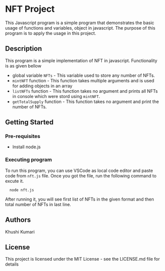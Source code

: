 # NFT Project

This Javascript program is a simple program that demonstrates the basic usage of functions and variables, object in javascript. The purpose of this program is to apply the usage in this project.

## Description

This program is a simple implementation of NFT in javascript. 
Functionality is as given bellow
- global variable `NFTs` - This variable used to store any number of NFTs.
- `mintNFT` function - This function takes multiple arguments and is used for adding objects in an array
- `listNFTs` function - This function takes no argument and prints all NFTs in console which were stord using `mintNFT`.
- `getTotalSupply` function - This function takes no argument and print the number of NFTs.

## Getting Started

### Pre-requisites
- Install node.js

### Executing program

To run this program, you can use VSCode as local code editor and paste code from `nft.js` file.
Once you got the file, run the following command to excute it.
```shell
  node nft.js
```
After running it, you will see first list of NFTs in the given format and then total number of NFTs in last line.

## Authors

Khushi Kumari


## License

This project is licensed under the MIT License - see the LICENSE.md file for details
